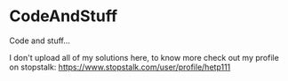 # CodeAndStuff
Code and stuff...

I don't upload all of my solutions here, to know more check out my profile on stopstalk: https://www.stopstalk.com/user/profile/hetp111
